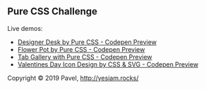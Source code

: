 ## Pure CSS Challenge

Live demos:
- [Designer Desk by Pure CSS - Codepen Preview](https://codepen.io/yesiamrocks/full/LqNWpW)
- [Flower Pot by Pure CSS - Codepen Preview](https://codepen.io/yesiamrocks/full/VgbdRP)
- [Tab Gallery with Pure CSS - Codepen Preview](https://codepen.io/yesiamrocks/full/jOEWQvQ)
- [Valentines Day Icon Design by CSS & SVG  - Codepen Preview](https://codepen.io/yesiamrocks/full/jOEWQvQ)

Copyright © 2019 Pavel, http://yesiam.rocks/